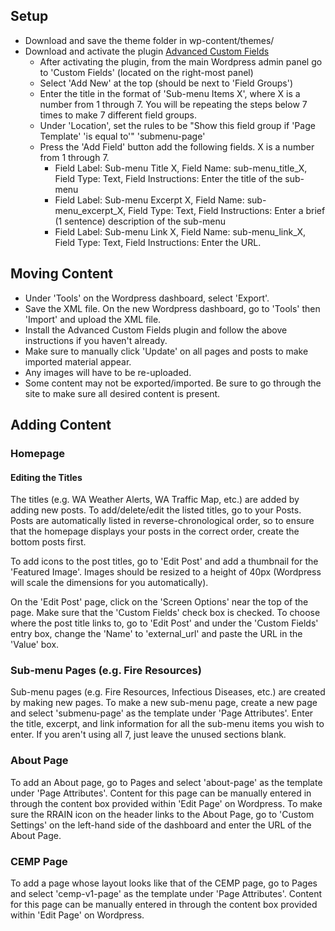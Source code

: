 ## Setup
* Download and save the theme folder in wp-content/themes/
* Download and activate the plugin [Advanced Custom Fields](https://wordpress.org/plugins/advanced-custom-fields/)
  * After activating the plugin, from the main Wordpress admin panel go to 'Custom Fields' (located on the right-most panel)
  * Select 'Add New' at the top (should be next to 'Field Groups')
  * Enter the title in the format of 'Sub-menu Items X', where X is a number from 1 through 7. You will be repeating the steps below 7 times to make 7 different field groups.
  * Under 'Location', set the rules to be "Show this field group if 'Page Template' 'is equal to'" 'submenu-page'
  * Press the 'Add Field' button add the following fields. X is a number from 1 through 7.
    * Field Label: Sub-menu Title X, Field Name: sub-menu_title_X, Field Type: Text, Field Instructions: Enter the title of the sub-menu
    * Field Label: Sub-menu Excerpt X, Field Name: sub-menu_excerpt_X, Field Type: Text, Field Instructions: Enter a brief (1 sentence) description of the sub-menu
    * Field Label: Sub-menu Link X, Field Name: sub-menu_link_X, Field Type: Text, Field Instructions: Enter the URL.

## Moving Content
* Under 'Tools' on the Wordpress dashboard, select 'Export'.
* Save the XML file. On the new Wordpress dashboard, go to 'Tools' then 'Import' and upload the XML file.
* Install the Advanced Custom Fields plugin and follow the above instructions if you haven't already.
* Make sure to manually click 'Update' on all pages and posts to make imported material appear.
* Any images will have to be re-uploaded.
* Some content may not be exported/imported. Be sure to go through the site to make sure all desired content is present.

## Adding Content
### Homepage
#### Editing the Titles
The titles (e.g. WA Weather Alerts, WA Traffic Map, etc.) are added by adding new posts. To add/delete/edit the listed titles, go to your Posts. Posts are automatically listed in reverse-chronological order, so to ensure that the homepage displays your posts in the correct order, create the bottom posts first.

To add icons to the post titles, go to 'Edit Post' and add a thumbnail for the 'Featured Image'. Images should be resized to a height of 40px (Wordpress will scale the dimensions for you automatically).

On the 'Edit Post' page, click on the 'Screen Options' near the top of the page. Make sure that the 'Custom Fields' check box is checked. To choose where the post title links to, go to 'Edit Post' and under the 'Custom Fields' entry box, change the 'Name' to 'external_url' and paste the URL in the 'Value' box.

### Sub-menu Pages (e.g. Fire Resources)
Sub-menu pages (e.g. Fire Resources, Infectious Diseases, etc.) are created by making new pages. To make a new sub-menu page, create a new page and select 'submenu-page' as the template under 'Page Attributes'. Enter the title, excerpt, and link information for all the sub-menu items you wish to enter. If you aren't using all 7, just leave the unused sections blank.

### About Page
To add an About page, go to Pages and select 'about-page' as the template under 'Page Attributes'. Content for this page can be manually entered in through the content box provided within 'Edit Page' on Wordpress. To make sure the RRAIN icon on the header links to the About Page, go to 'Custom Settings' on the left-hand side of the dashboard and enter the URL of the About Page. 

### CEMP Page
To add a page whose layout looks like that of the CEMP page, go to Pages and select 'cemp-v1-page' as the template under 'Page Attributes'. Content for this page can be manually entered in through the content box provided within 'Edit Page' on Wordpress.
